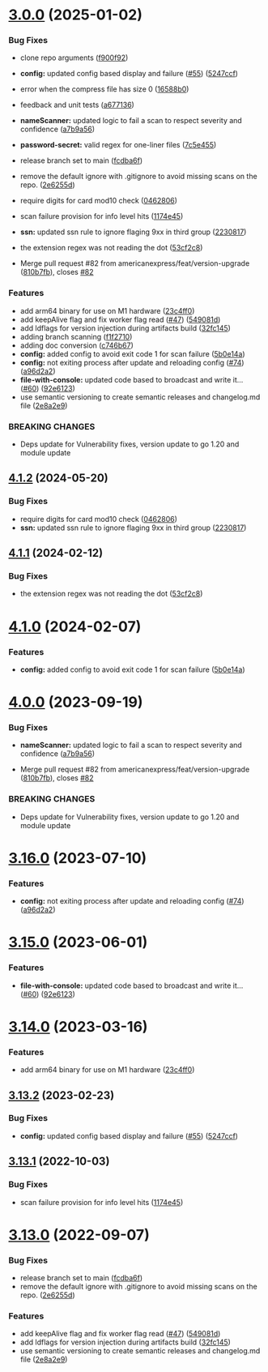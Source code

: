 # [3.0.0](https://github.com/grinish21/earlybird/compare/v2.0.3...v3.0.0) (2025-01-02)


### Bug Fixes

* clone repo arguments ([f900f92](https://github.com/grinish21/earlybird/commit/f900f92d635ee71383c9564977987c341d732b2d))
* **config:** updated config based display and failure ([#55](https://github.com/grinish21/earlybird/issues/55)) ([5247ccf](https://github.com/grinish21/earlybird/commit/5247ccf4f438f9b3086ff7c16e70f2e46d0ff9a6))
* error when the compress file has size 0 ([16588b0](https://github.com/grinish21/earlybird/commit/16588b0305d168542498689019ee44c16f08099f))
* feedback and unit tests ([a677136](https://github.com/grinish21/earlybird/commit/a677136fbaa5115fc84f7cfecbcf563fed8f43f0))
* **nameScanner:** updated logic to fail a scan to respect severity and confidence ([a7b9a56](https://github.com/grinish21/earlybird/commit/a7b9a5684eab2b429dc9698e48cbf1816bf82fe4))
* **password-secret:** valid regex for one-liner files ([7c5e455](https://github.com/grinish21/earlybird/commit/7c5e4556f4482123add83f2730644f89fcf46330))
* release branch set to main ([fcdba6f](https://github.com/grinish21/earlybird/commit/fcdba6f995c3e699e21cffe8fa33d132771c7c70))
* remove the default ignore with .gitignore to avoid missing scans on the repo. ([2e6255d](https://github.com/grinish21/earlybird/commit/2e6255d0aaa79821902ede4e90a41e2e10cdd4d4))
* require digits for card mod10 check ([0462806](https://github.com/grinish21/earlybird/commit/04628068e642a3c23754e8f3085469968870e09c))
* scan failure provision for info level hits ([1174e45](https://github.com/grinish21/earlybird/commit/1174e45400dd375d0f6555e042d8ce7959b52e61))
* **ssn:** updated ssn rule to ignore flaging 9xx in third group ([2230817](https://github.com/grinish21/earlybird/commit/2230817baa0ef6de3918219d9b789b17d4228346))
* the extension regex was not reading the dot ([53cf2c8](https://github.com/grinish21/earlybird/commit/53cf2c8b28c75160494784f12d574df24f996159))


* Merge pull request #82 from americanexpress/feat/version-upgrade ([810b7fb](https://github.com/grinish21/earlybird/commit/810b7fb6c0c66a8ea77deb05df4777f732d8ac6e)), closes [#82](https://github.com/grinish21/earlybird/issues/82)


### Features

* add arm64 binary for use on M1 hardware ([23c4ff0](https://github.com/grinish21/earlybird/commit/23c4ff0b79180f8cff141c7e5c38101de5958e31))
* add keepAlive flag and fix worker flag read ([#47](https://github.com/grinish21/earlybird/issues/47)) ([549081d](https://github.com/grinish21/earlybird/commit/549081d257a0d2de4a9f256e1d9a948d2a670c30))
* add ldflags for version injection during artifacts build ([32fc145](https://github.com/grinish21/earlybird/commit/32fc14532597334c6b99900d4b092cd100768632))
* adding branch scanning ([f1f2710](https://github.com/grinish21/earlybird/commit/f1f27103ad48b55f972c9457387cc4d0c4476f5d))
* adding doc conversion ([c746b67](https://github.com/grinish21/earlybird/commit/c746b6739463c6905bdfbb68074b8e970f9d153a))
* **config:** added config to avoid exit code 1 for scan failure ([5b0e14a](https://github.com/grinish21/earlybird/commit/5b0e14a039bf5d2eeebc71867864a96f2d9dd3d0))
* **config:** not exiting process after update and reloading config ([#74](https://github.com/grinish21/earlybird/issues/74)) ([a96d2a2](https://github.com/grinish21/earlybird/commit/a96d2a2567ab3cf186e3309da20031dc749e241f))
* **file-with-console:** updated code based to broadcast and write it… ([#60](https://github.com/grinish21/earlybird/issues/60)) ([92e6123](https://github.com/grinish21/earlybird/commit/92e6123fec5a7d6046f8c5914796550050522df5))
* use semantic versioning to create semantic releases and changelog.md file ([2e8a2e9](https://github.com/grinish21/earlybird/commit/2e8a2e91cf0f1f8ccd4b96d01c9a5f5db0c06cd8))


### BREAKING CHANGES

* Deps update for Vulnerability fixes, version update to go 1.20 and module update

## [4.1.2](https://github.com/americanexpress/earlybird/compare/v4.1.1...v4.1.2) (2024-05-20)


### Bug Fixes

* require digits for card mod10 check ([0462806](https://github.com/americanexpress/earlybird/commit/04628068e642a3c23754e8f3085469968870e09c))
* **ssn:** updated ssn rule to ignore flaging 9xx in third group ([2230817](https://github.com/americanexpress/earlybird/commit/2230817baa0ef6de3918219d9b789b17d4228346))

## [4.1.1](https://github.com/americanexpress/earlybird/compare/v4.1.0...v4.1.1) (2024-02-12)


### Bug Fixes

* the extension regex was not reading the dot ([53cf2c8](https://github.com/americanexpress/earlybird/commit/53cf2c8b28c75160494784f12d574df24f996159))

# [4.1.0](https://github.com/americanexpress/earlybird/compare/v4.0.0...v4.1.0) (2024-02-07)


### Features

* **config:** added config to avoid exit code 1 for scan failure ([5b0e14a](https://github.com/americanexpress/earlybird/commit/5b0e14a039bf5d2eeebc71867864a96f2d9dd3d0))

# [4.0.0](https://github.com/americanexpress/earlybird/compare/v3.16.0...v4.0.0) (2023-09-19)


### Bug Fixes

* **nameScanner:** updated logic to fail a scan to respect severity and confidence ([a7b9a56](https://github.com/americanexpress/earlybird/commit/a7b9a5684eab2b429dc9698e48cbf1816bf82fe4))


* Merge pull request #82 from americanexpress/feat/version-upgrade ([810b7fb](https://github.com/americanexpress/earlybird/commit/810b7fb6c0c66a8ea77deb05df4777f732d8ac6e)), closes [#82](https://github.com/americanexpress/earlybird/issues/82)


### BREAKING CHANGES

* Deps update for Vulnerability fixes, version update to go 1.20 and module update

# [3.16.0](https://github.com/americanexpress/earlybird/compare/v3.15.0...v3.16.0) (2023-07-10)


### Features

* **config:** not exiting process after update and reloading config ([#74](https://github.com/americanexpress/earlybird/issues/74)) ([a96d2a2](https://github.com/americanexpress/earlybird/commit/a96d2a2567ab3cf186e3309da20031dc749e241f))

# [3.15.0](https://github.com/americanexpress/earlybird/compare/v3.14.0...v3.15.0) (2023-06-01)


### Features

* **file-with-console:** updated code based to broadcast and write it… ([#60](https://github.com/americanexpress/earlybird/issues/60)) ([92e6123](https://github.com/americanexpress/earlybird/commit/92e6123fec5a7d6046f8c5914796550050522df5))

# [3.14.0](https://github.com/americanexpress/earlybird/compare/v3.13.2...v3.14.0) (2023-03-16)


### Features

* add arm64 binary for use on M1 hardware ([23c4ff0](https://github.com/americanexpress/earlybird/commit/23c4ff0b79180f8cff141c7e5c38101de5958e31))

## [3.13.2](https://github.com/americanexpress/earlybird/compare/v3.13.1...v3.13.2) (2023-02-23)


### Bug Fixes

* **config:** updated config based display and failure ([#55](https://github.com/americanexpress/earlybird/issues/55)) ([5247ccf](https://github.com/americanexpress/earlybird/commit/5247ccf4f438f9b3086ff7c16e70f2e46d0ff9a6))

## [3.13.1](https://github.com/americanexpress/earlybird/compare/v3.13.0...v3.13.1) (2022-10-03)


### Bug Fixes

* scan failure provision for info level hits ([1174e45](https://github.com/americanexpress/earlybird/commit/1174e45400dd375d0f6555e042d8ce7959b52e61))

# [3.13.0](https://github.com/americanexpress/earlybird/compare/v3.12.0...v3.13.0) (2022-09-07)


### Bug Fixes

* release branch set to main ([fcdba6f](https://github.com/americanexpress/earlybird/commit/fcdba6f995c3e699e21cffe8fa33d132771c7c70))
* remove the default ignore with .gitignore to avoid missing scans on the repo. ([2e6255d](https://github.com/americanexpress/earlybird/commit/2e6255d0aaa79821902ede4e90a41e2e10cdd4d4))


### Features

* add keepAlive flag and fix worker flag read ([#47](https://github.com/americanexpress/earlybird/issues/47)) ([549081d](https://github.com/americanexpress/earlybird/commit/549081d257a0d2de4a9f256e1d9a948d2a670c30))
* add ldflags for version injection during artifacts build ([32fc145](https://github.com/americanexpress/earlybird/commit/32fc14532597334c6b99900d4b092cd100768632))
* use semantic versioning to create semantic releases and changelog.md file ([2e8a2e9](https://github.com/americanexpress/earlybird/commit/2e8a2e91cf0f1f8ccd4b96d01c9a5f5db0c06cd8))
